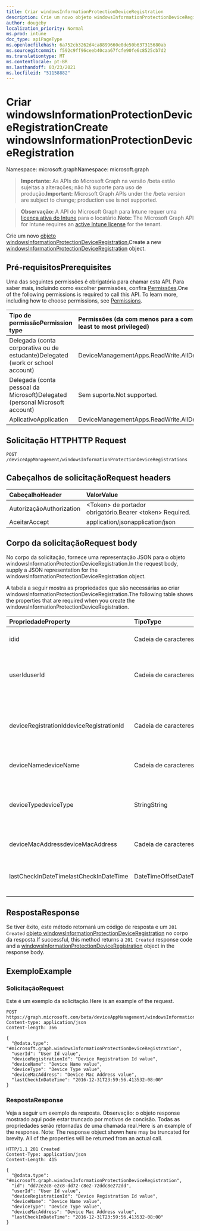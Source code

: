 ```yaml
---
title: Criar windowsInformationProtectionDeviceRegistration
description: Crie um novo objeto windowsInformationProtectionDeviceRegistration.
author: dougeby
localization_priority: Normal
ms.prod: intune
doc_type: apiPageType
ms.openlocfilehash: 6a752cb3262d4ca8899660e0de50b637315680ab
ms.sourcegitcommit: f592c9ff96ceeb40caa67fcfe90fe6c8525cb7d2
ms.translationtype: MT
ms.contentlocale: pt-BR
ms.lasthandoff: 03/23/2021
ms.locfileid: "51158882"
---
```

# <a name="create-windowsinformationprotectiondeviceregistration"></a><span data-ttu-id="5dd7e-103">Criar windowsInformationProtectionDeviceRegistration</span><span class="sxs-lookup"><span data-stu-id="5dd7e-103">Create windowsInformationProtectionDeviceRegistration</span></span>

<span data-ttu-id="5dd7e-104">Namespace: microsoft.graph</span><span class="sxs-lookup"><span data-stu-id="5dd7e-104">Namespace: microsoft.graph</span></span>

> <span data-ttu-id="5dd7e-105">**Importante:** As APIs do Microsoft Graph na versão /beta estão sujeitas a alterações; não há suporte para uso de produção.</span><span class="sxs-lookup"><span data-stu-id="5dd7e-105">**Important:** Microsoft Graph APIs under the /beta version are subject to change; production use is not supported.</span></span>

> <span data-ttu-id="5dd7e-106">**Observação:** A API do Microsoft Graph para Intune requer uma [licença ativa do Intune](https://go.microsoft.com/fwlink/?linkid=839381) para o locatário.</span><span class="sxs-lookup"><span data-stu-id="5dd7e-106">**Note:** The Microsoft Graph API for Intune requires an [active Intune license](https://go.microsoft.com/fwlink/?linkid=839381) for the tenant.</span></span>

<span data-ttu-id="5dd7e-107">Crie um novo [objeto windowsInformationProtectionDeviceRegistration.](../resources/intune-mam-windowsinformationprotectiondeviceregistration.md)</span><span class="sxs-lookup"><span data-stu-id="5dd7e-107">Create a new [windowsInformationProtectionDeviceRegistration](../resources/intune-mam-windowsinformationprotectiondeviceregistration.md) object.</span></span>

## <a name="prerequisites"></a><span data-ttu-id="5dd7e-108">Pré-requisitos</span><span class="sxs-lookup"><span data-stu-id="5dd7e-108">Prerequisites</span></span>
<span data-ttu-id="5dd7e-p101">Uma das seguintes permissões é obrigatória para chamar esta API. Para saber mais, incluindo como escolher permissões, confira [Permissões](/graph/permissions-reference).</span><span class="sxs-lookup"><span data-stu-id="5dd7e-p101">One of the following permissions is required to call this API. To learn more, including how to choose permissions, see [Permissions](/graph/permissions-reference).</span></span>

|<span data-ttu-id="5dd7e-111">Tipo de permissão</span><span class="sxs-lookup"><span data-stu-id="5dd7e-111">Permission type</span></span>|<span data-ttu-id="5dd7e-112">Permissões (da com menos para a com mais privilégios)</span><span class="sxs-lookup"><span data-stu-id="5dd7e-112">Permissions (from least to most privileged)</span></span>|
|:---|:---|
|<span data-ttu-id="5dd7e-113">Delegada (conta corporativa ou de estudante)</span><span class="sxs-lookup"><span data-stu-id="5dd7e-113">Delegated (work or school account)</span></span>|<span data-ttu-id="5dd7e-114">DeviceManagementApps.ReadWrite.All</span><span class="sxs-lookup"><span data-stu-id="5dd7e-114">DeviceManagementApps.ReadWrite.All</span></span>|
|<span data-ttu-id="5dd7e-115">Delegada (conta pessoal da Microsoft)</span><span class="sxs-lookup"><span data-stu-id="5dd7e-115">Delegated (personal Microsoft account)</span></span>|<span data-ttu-id="5dd7e-116">Sem suporte.</span><span class="sxs-lookup"><span data-stu-id="5dd7e-116">Not supported.</span></span>|
|<span data-ttu-id="5dd7e-117">Aplicativo</span><span class="sxs-lookup"><span data-stu-id="5dd7e-117">Application</span></span>|<span data-ttu-id="5dd7e-118">DeviceManagementApps.ReadWrite.All</span><span class="sxs-lookup"><span data-stu-id="5dd7e-118">DeviceManagementApps.ReadWrite.All</span></span>|

## <a name="http-request"></a><span data-ttu-id="5dd7e-119">Solicitação HTTP</span><span class="sxs-lookup"><span data-stu-id="5dd7e-119">HTTP Request</span></span>
<!-- {
  "blockType": "ignored"
}
-->
``` http
POST /deviceAppManagement/windowsInformationProtectionDeviceRegistrations
```

## <a name="request-headers"></a><span data-ttu-id="5dd7e-120">Cabeçalhos de solicitação</span><span class="sxs-lookup"><span data-stu-id="5dd7e-120">Request headers</span></span>
|<span data-ttu-id="5dd7e-121">Cabeçalho</span><span class="sxs-lookup"><span data-stu-id="5dd7e-121">Header</span></span>|<span data-ttu-id="5dd7e-122">Valor</span><span class="sxs-lookup"><span data-stu-id="5dd7e-122">Value</span></span>|
|:---|:---|
|<span data-ttu-id="5dd7e-123">Autorização</span><span class="sxs-lookup"><span data-stu-id="5dd7e-123">Authorization</span></span>|<span data-ttu-id="5dd7e-124">&lt;Token&gt; de portador obrigatório.</span><span class="sxs-lookup"><span data-stu-id="5dd7e-124">Bearer &lt;token&gt; Required.</span></span>|
|<span data-ttu-id="5dd7e-125">Aceitar</span><span class="sxs-lookup"><span data-stu-id="5dd7e-125">Accept</span></span>|<span data-ttu-id="5dd7e-126">application/json</span><span class="sxs-lookup"><span data-stu-id="5dd7e-126">application/json</span></span>|

## <a name="request-body"></a><span data-ttu-id="5dd7e-127">Corpo da solicitação</span><span class="sxs-lookup"><span data-stu-id="5dd7e-127">Request body</span></span>
<span data-ttu-id="5dd7e-128">No corpo da solicitação, fornece uma representação JSON para o objeto windowsInformationProtectionDeviceRegistration.</span><span class="sxs-lookup"><span data-stu-id="5dd7e-128">In the request body, supply a JSON representation for the windowsInformationProtectionDeviceRegistration object.</span></span>

<span data-ttu-id="5dd7e-129">A tabela a seguir mostra as propriedades que são necessárias ao criar windowsInformationProtectionDeviceRegistration.</span><span class="sxs-lookup"><span data-stu-id="5dd7e-129">The following table shows the properties that are required when you create the windowsInformationProtectionDeviceRegistration.</span></span>

|<span data-ttu-id="5dd7e-130">Propriedade</span><span class="sxs-lookup"><span data-stu-id="5dd7e-130">Property</span></span>|<span data-ttu-id="5dd7e-131">Tipo</span><span class="sxs-lookup"><span data-stu-id="5dd7e-131">Type</span></span>|<span data-ttu-id="5dd7e-132">Descrição</span><span class="sxs-lookup"><span data-stu-id="5dd7e-132">Description</span></span>|
|:---|:---|:---|
|<span data-ttu-id="5dd7e-133">id</span><span class="sxs-lookup"><span data-stu-id="5dd7e-133">id</span></span>|<span data-ttu-id="5dd7e-134">Cadeia de caracteres</span><span class="sxs-lookup"><span data-stu-id="5dd7e-134">String</span></span>|<span data-ttu-id="5dd7e-135">Chave da entidade.</span><span class="sxs-lookup"><span data-stu-id="5dd7e-135">Key of the entity.</span></span>|
|<span data-ttu-id="5dd7e-136">userId</span><span class="sxs-lookup"><span data-stu-id="5dd7e-136">userId</span></span>|<span data-ttu-id="5dd7e-137">Cadeia de caracteres</span><span class="sxs-lookup"><span data-stu-id="5dd7e-137">String</span></span>|<span data-ttu-id="5dd7e-138">UserId associado a esse registro de dispositivo.</span><span class="sxs-lookup"><span data-stu-id="5dd7e-138">UserId associated with this device registration record.</span></span>|
|<span data-ttu-id="5dd7e-139">deviceRegistrationId</span><span class="sxs-lookup"><span data-stu-id="5dd7e-139">deviceRegistrationId</span></span>|<span data-ttu-id="5dd7e-140">Cadeia de caracteres</span><span class="sxs-lookup"><span data-stu-id="5dd7e-140">String</span></span>|<span data-ttu-id="5dd7e-141">Identificador de dispositivo para esse registro de dispositivo.</span><span class="sxs-lookup"><span data-stu-id="5dd7e-141">Device identifier for this device registration record.</span></span>|
|<span data-ttu-id="5dd7e-142">deviceName</span><span class="sxs-lookup"><span data-stu-id="5dd7e-142">deviceName</span></span>|<span data-ttu-id="5dd7e-143">Cadeia de caracteres</span><span class="sxs-lookup"><span data-stu-id="5dd7e-143">String</span></span>|<span data-ttu-id="5dd7e-144">Nome do dispositivo.</span><span class="sxs-lookup"><span data-stu-id="5dd7e-144">Device name.</span></span>|
|<span data-ttu-id="5dd7e-145">deviceType</span><span class="sxs-lookup"><span data-stu-id="5dd7e-145">deviceType</span></span>|<span data-ttu-id="5dd7e-146">String</span><span class="sxs-lookup"><span data-stu-id="5dd7e-146">String</span></span>|<span data-ttu-id="5dd7e-147">Tipo de dispositivo, por exemplo, telefone windows laptop VS Windows.</span><span class="sxs-lookup"><span data-stu-id="5dd7e-147">Device type, for example, Windows laptop VS Windows phone.</span></span>|
|<span data-ttu-id="5dd7e-148">deviceMacAddress</span><span class="sxs-lookup"><span data-stu-id="5dd7e-148">deviceMacAddress</span></span>|<span data-ttu-id="5dd7e-149">Cadeia de caracteres</span><span class="sxs-lookup"><span data-stu-id="5dd7e-149">String</span></span>|<span data-ttu-id="5dd7e-150">Endereço do Device Mac.</span><span class="sxs-lookup"><span data-stu-id="5dd7e-150">Device Mac address.</span></span>|
|<span data-ttu-id="5dd7e-151">lastCheckInDateTime</span><span class="sxs-lookup"><span data-stu-id="5dd7e-151">lastCheckInDateTime</span></span>|<span data-ttu-id="5dd7e-152">DateTimeOffset</span><span class="sxs-lookup"><span data-stu-id="5dd7e-152">DateTimeOffset</span></span>|<span data-ttu-id="5dd7e-153">Última verificação na hora do dispositivo.</span><span class="sxs-lookup"><span data-stu-id="5dd7e-153">Last checkin time of the device.</span></span>|



## <a name="response"></a><span data-ttu-id="5dd7e-154">Resposta</span><span class="sxs-lookup"><span data-stu-id="5dd7e-154">Response</span></span>
<span data-ttu-id="5dd7e-155">Se tiver êxito, este método retornará um código de resposta e um `201 Created` [objeto windowsInformationProtectionDeviceRegistration](../resources/intune-mam-windowsinformationprotectiondeviceregistration.md) no corpo da resposta.</span><span class="sxs-lookup"><span data-stu-id="5dd7e-155">If successful, this method returns a `201 Created` response code and a [windowsInformationProtectionDeviceRegistration](../resources/intune-mam-windowsinformationprotectiondeviceregistration.md) object in the response body.</span></span>

## <a name="example"></a><span data-ttu-id="5dd7e-156">Exemplo</span><span class="sxs-lookup"><span data-stu-id="5dd7e-156">Example</span></span>

### <a name="request"></a><span data-ttu-id="5dd7e-157">Solicitação</span><span class="sxs-lookup"><span data-stu-id="5dd7e-157">Request</span></span>
<span data-ttu-id="5dd7e-158">Este é um exemplo da solicitação.</span><span class="sxs-lookup"><span data-stu-id="5dd7e-158">Here is an example of the request.</span></span>
``` http
POST https://graph.microsoft.com/beta/deviceAppManagement/windowsInformationProtectionDeviceRegistrations
Content-type: application/json
Content-length: 366

{
  "@odata.type": "#microsoft.graph.windowsInformationProtectionDeviceRegistration",
  "userId": "User Id value",
  "deviceRegistrationId": "Device Registration Id value",
  "deviceName": "Device Name value",
  "deviceType": "Device Type value",
  "deviceMacAddress": "Device Mac Address value",
  "lastCheckInDateTime": "2016-12-31T23:59:56.413532-08:00"
}
```

### <a name="response"></a><span data-ttu-id="5dd7e-159">Resposta</span><span class="sxs-lookup"><span data-stu-id="5dd7e-159">Response</span></span>
<span data-ttu-id="5dd7e-p102">Veja a seguir um exemplo da resposta. Observação: o objeto response mostrado aqui pode estar truncado por motivos de concisão. Todas as propriedades serão retornadas de uma chamada real.</span><span class="sxs-lookup"><span data-stu-id="5dd7e-p102">Here is an example of the response. Note: The response object shown here may be truncated for brevity. All of the properties will be returned from an actual call.</span></span>
``` http
HTTP/1.1 201 Created
Content-Type: application/json
Content-Length: 415

{
  "@odata.type": "#microsoft.graph.windowsInformationProtectionDeviceRegistration",
  "id": "dd72e2c8-e2c8-dd72-c8e2-72ddc8e272dd",
  "userId": "User Id value",
  "deviceRegistrationId": "Device Registration Id value",
  "deviceName": "Device Name value",
  "deviceType": "Device Type value",
  "deviceMacAddress": "Device Mac Address value",
  "lastCheckInDateTime": "2016-12-31T23:59:56.413532-08:00"
}
```





